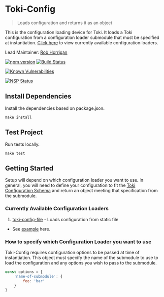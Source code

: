 # Toki-Config <!-- Repo Name -->
> Loads configuration and returns it as an object <!-- Repo Brief Description -->

<!-- Long Description -->
This is the configuration loading device for Toki. It loads a Toki configuration from a configuration loader submodule that must be specified at instantiation. [Click here](https://github.com/xogroup/toki-config#currently-available-configuration-loaders) to view currently available configuration loaders.

<!-- Maintainer (Hint, probably you) -->
Lead Maintainer: [Rob Horrigan](https://github.com/robhorrigan)

<!-- Badges Go Here -->

<!-- Build Status from Travis -->
[![npm version](https://badge.fury.io/js/toki-config.svg)](https://badge.fury.io/js/toki-config)
[![Build Status](https://travis-ci.org/xogroup/toki-config.svg?branch=master)](https://travis-ci.org/xogroup/toki-config)
<!-- Security Scan from Snyk.io -->
[![Known Vulnerabilities](https://snyk.io/test/github/xogroup/toki-config/badge.svg)](https://snyk.io/test/github/xogroup/toki-config)
<!-- Security Scan from NSP -->
[![NSP Status](https://nodesecurity.io/orgs/xo-group/projects/4e38f776-3a5a-42e4-9240-a88dab24f7a5/badge)](https://nodesecurity.io/orgs/xo-group/projects/4e38f776-3a5a-42e4-9240-a88dab24f7a5)

<!-- End Badges -->
<!-- Quick Example -->
## Install Dependencies
Install the dependencies based on package.json.
```Text
make install
```

## Test Project
Run tests locally.
```Text
make test
```

## Getting Started
Setup will depend on which configuration loader you want to use. In general, you will need to define your configuration to fit the [Toki Configuration Schema](https://github.com/xogroup/toki-config/blob/master/schema.md) and return an object meeting that specification from the submodule.

### Currently Available Configuration Loaders
1. [toki-config-file](https://github.com/xogroup/toki-config) - Loads configuration from static file
  * See [example](https://github.com/xogroup/toki-config/blob/master/example.md) here.

### How to specify which Configuration Loader you want to use

Toki-Config requires configuration options to be passed at time of instantiation.
This object must specify the name of the submodule to use to load the configuration and any options you wish to pass to the submodule.
```Javascript
const options = {
    'name-of-submodule': {
        foo: 'bar'
    }
}
```

<!-- Customize this if needed -->

<!-- Anything Else (Sponsors, Links, Etc) -->
